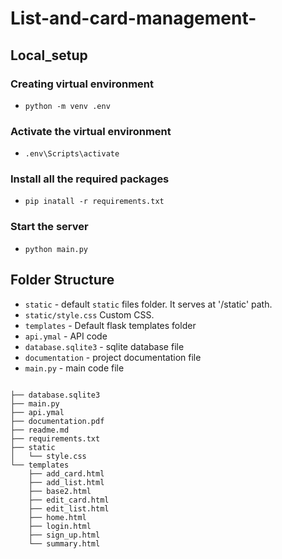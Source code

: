 # List-and-card-management-


## Local_setup ################################################

### Creating virtual environment  
- `python -m venv .env`
### Activate the virtual environment 
- `.env\Scripts\activate`

### Install all the required packages
- `pip inatall -r requirements.txt`

### Start the server
- `python main.py`


## Folder Structure ################################################

- `static` - default `static` files folder. It serves at '/static' path.
- `static/style.css` Custom CSS.
- `templates` - Default flask templates folder
- `api.ymal` - API code
- `database.sqlite3` - sqlite database file 
- `documentation` - project documentation file
- `main.py` - main code file

```

├── database.sqlite3
├── main.py
├── api.ymal
├── documentation.pdf
├── readme.md
├── requirements.txt
├── static
│   └── style.css
└── templates
    ├── add_card.html
    ├── add_list.html
    ├── base2.html
    ├── edit_card.html
    ├── edit_list.html
    ├── home.html
    ├── login.html
    ├── sign_up.html
    └── summary.html
```
